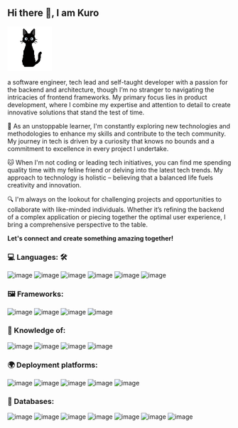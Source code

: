 ## Hi there 👋, I am Kuro
![image](https://github.com/kur0byte/img/blob/main/1kLR.gif)

a software engineer, tech lead and self-taught developer with a passion for the backend and architecture, though I’m no stranger to navigating the intricacies of frontend frameworks. My primary focus lies in product development, where I combine my expertise and attention to detail to create innovative solutions that stand the test of time.

🌱 As an unstoppable learner, I'm constantly exploring new technologies and methodologies to enhance my skills and contribute to the tech community. My journey in tech is driven by a curiosity that knows no bounds and a commitment to excellence in every project I undertake.

🐱 When I'm not coding or leading tech initiatives, you can find me spending quality time with my feline friend or delving into the latest tech trends. My approach to technology is holistic – believing that a balanced life fuels creativity and innovation.

🔍 I'm always on the lookout for challenging projects and opportunities to collaborate with like-minded individuals. Whether it’s refining the backend of a complex application or piecing together the optimal user experience, I bring a comprehensive perspective to the table.

**Let's connect and create something amazing together!**

### 💻 Languages: 🛠️ 
![image](https://img.shields.io/badge/Node%20js-339933?style=for-the-badge&logo=nodedotjs&logoColor=white)
![image](https://img.shields.io/badge/TypeScript-007ACC?style=for-the-badge&logo=typescript&logoColor=white)
![image](https://img.shields.io/badge/Shell_Script-121011?style=for-the-badge&logo=gnu-bash&logoColor=white)
![image](https://img.shields.io/badge/PHP-777BB4?style=for-the-badge&logo=php&logoColor=white)
![image](https://img.shields.io/badge/Python-FFD43B?style=for-the-badge&logo=python&logoColor=blue)
![image](https://img.shields.io/badge/C%23-239120?style=for-the-badge&logo=csharp&logoColor=white)

### 🖼️ Frameworks:
![image](https://img.shields.io/badge/.NET-512BD4?style=for-the-badge&logo=dotnet&logoColor=white)
![image](https://img.shields.io/badge/Express%20js-000000?style=for-the-badge&logo=express&logoColor=white)
![image](https://img.shields.io/badge/nestjs-E0234E?style=for-the-badge&logo=nestjs&logoColor=white)
![image](https://img.shields.io/badge/next%20js-000000?style=for-the-badge&logo=nextdotjs&logoColor=white)

### 🧐 Knowledge of:
![image](https://img.shields.io/badge/shopify-8DB543?style=for-the-badge&logo=Shopify&logoColor=white)
![image](https://img.shields.io/badge/Puppeteer-40B5A4?style=for-the-badge&logo=Puppeteer&logoColor=white)
![image](https://img.shields.io/badge/Kibana-005571?style=for-the-badge&logo=Kibana&logoColor=white)
![image](https://img.shields.io/badge/Wordpress-21759B?style=for-the-badge&logo=wordpress&logoColor=white)


### 🌍 Deployment platforms:
![image](https://img.shields.io/badge/Docker-2CA5E0?style=for-the-badge&logo=docker&logoColor=white)
![image](https://img.shields.io/badge/Digital_Ocean-0080FF?style=for-the-badge&logo=DigitalOcean&logoColor=white)
![image](https://img.shields.io/badge/Google_Cloud-4285F4?style=for-the-badge&logo=google-cloud&logoColor=white)
![image](https://img.shields.io/badge/Vercel-000000?style=for-the-badge&logo=vercel&logoColor=white)
![image](https://img.shields.io/badge/firebase-ffca28?style=for-the-badge&logo=firebase&logoColor=black)

### 💽 Databases:
![image](https://img.shields.io/badge/PostgreSQL-316192?style=for-the-badge&logo=postgresql&logoColor=white)
![image](https://img.shields.io/badge/MariaDB-003545?style=for-the-badge&logo=mariadb&logoColor=white)
![image](https://img.shields.io/badge/redis-%23DD0031.svg?&style=for-the-badge&logo=redis&logoColor=white)
![image](https://img.shields.io/badge/Elastic_Search-005571?style=for-the-badge&logo=elasticsearch&logoColor=white)
![image](https://img.shields.io/badge/MongoDB-4EA94B?style=for-the-badge&logo=mongodb&logoColor=white)
![image](https://img.shields.io/badge/MySQL-005C84?style=for-the-badge&logo=mysql&logoColor=white)
![image](https://img.shields.io/badge/Sqlite-003B57?style=for-the-badge&logo=sqlite&logoColor=white)
